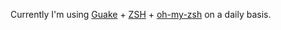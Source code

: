 Currently I'm using [Guake](https://github.com/Guake/guake) + [ZSH](http://zsh.sourceforge.net/) + [oh-my-zsh](https://github.com/robbyrussell/oh-my-zsh) on a daily basis.